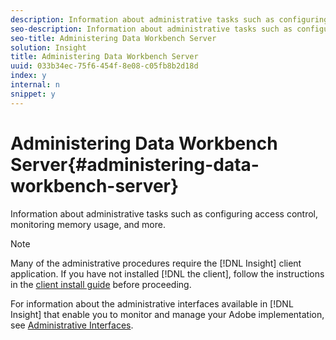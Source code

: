 ```yaml
---
description: Information about administrative tasks such as configuring access control, monitoring memory usage, and more.
seo-description: Information about administrative tasks such as configuring access control, monitoring memory usage, and more.
seo-title: Administering Data Workbench Server
solution: Insight
title: Administering Data Workbench Server
uuid: 033b34ec-75f6-454f-8e08-c05fb8b2d18d
index: y
internal: n
snippet: y
---
```


# Administering Data Workbench Server{#administering-data-workbench-server}

Information about administrative tasks such as configuring access control, monitoring memory usage, and more.

>[!NOTE]
>
>Many of the administrative procedures require the [!DNL Insight] client application. If you have not installed [!DNL the client], follow the instructions in the [client install guide](http://marketing.adobe.com/resources/help/en_US/insight/install/index.html) before proceeding.

For information about the administrative interfaces available in [!DNL Insight] that enable you to monitor and manage your Adobe implementation, see [Administrative Interfaces](http://marketing.adobe.com/resources/help/en_US/insight/client/index.html#Administrative_Interfaces). 
